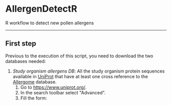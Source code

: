 # AllergenDetectR

R workflow to detect new pollen allergens

***

## First step

Previous to the execution of this script, you need to download the two databases needed:

1. <i>Study organism allergens DB</i>: All the study organism protein sequences available in [UniProt](https://www.uniprot.org/) that have at least one cross reference to the [Allergome](https://www.uniprot.org/) database.
	1. Go to <https://www.uniprot.org/>.
	1. In the search toolbar select "Advanced".
	1. Fill the form:
